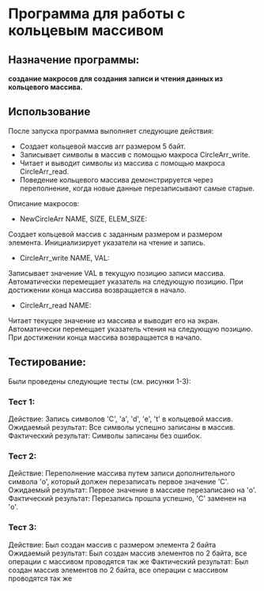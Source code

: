 # Программа для работы с кольцевым массивом

## Назначение программы:

**создание макросов для создания записи и чтения данных из кольцевого массива.**

## Использование

После запуска программа выполняет следующие действия:

-   Создает кольцевой массив arr размером 5 байт.
-   Записывает символы в массив с помощью макроса CircleArr_write.
-   Читает и выводит символы из массива с помощью макроса CircleArr_read.
-   Поведение кольцевого массива демонстрируется через переполнение, когда новые данные перезаписывают самые старые.

Описание макросов:

-   NewCircleArr NAME, SIZE, ELEM_SIZE:

Создает кольцевой массив с заданным размером и размером элемента.
Инициализирует указатели на чтение и запись.

-   CircleArr_write NAME, VAL:

Записывает значение VAL в текущую позицию записи массива.
Автоматически перемещает указатель на следующую позицию.
При достижении конца массива возвращается в начало.

-   CircleArr_read NAME:

Читает текущее значение из массива и выводит его на экран.
Автоматически перемещает указатель чтения на следующую позицию.
При достижении конца массива возвращается в начало.

## Тестирование:

Были проведены следующие тесты (см. рисунки 1-3):

### Тест 1:

Действие: Запись символов 'C', 'a', 'd', 'e', 't' в кольцевой массив.
Ожидаемый результат: Все символы успешно записаны в массив.
Фактический результат: Символы записаны без ошибок.

### Тест 2:

Действие: Переполнение массива путем записи дополнительного символа 'o', который должен перезаписать первое значение 'C'.
Ожидаемый результат: Первое значение в массиве перезаписано на 'o'.
Фактический результат: Перезапись прошла успешно, 'C' заменен на 'o'.

### Тест 3:

Действие: Был создан массив с размером элемента 2 байта
Ожидаемый результат: Был создан массив элементов по 2 байта, все операции с массивом проводятся так же
Фактический результат: Был создан массив элементов по 2 байта, все операции с массивом проводятся так же
